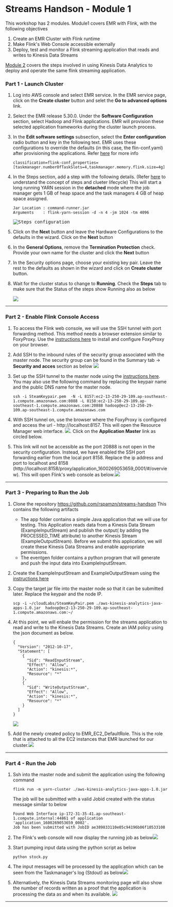 # Streams Handson - Module 1

This workshop has 2 modules. Module1 covers EMR with Flink, with the following objectives

1. Create an EMR Cluster with Flink runtime 
2. Make Flink's Web Console accessible externally
3. Deploy, test and monitor a Flink streaming application that reads and writes to Kinesis Data Streams

[Module 2](https://github.com/rspamzn/streams-handson/blob/master/Module2.md) covers the steps involved in using Kinesis Data Analytics to deploy and operate the same flink streaming application.

###  Part 1 - Launch Cluster

1. Log into AWS console and select EMR service. In the EMR service  page,  click on the **Create cluster** button and selet the **Go to advanced options** link.

2. Select the EMR release 5.30.0. Under the **Software Configuration** section, select Hadoop and Flink applications. EMR will provision these selected application frameworks during the cluster launch process.

3. In the **Edit software settings** subsection, select the **Enter configuration** radio button and key in the following text. EMR uses these configurations to override the defaults (in this case, the flin-conf.yaml) after provisioning the applications. Refer [here]( https://docs.aws.amazon.com/emr/latest/ReleaseGuide/emr-configure-apps.html) for more info

   ```
   classification=flink-conf,properties=[taskmanager.numberOfTaskSlots=4,taskmanager.memory.flink.size=4g]
   ```

4. In the Steps section, add a step with the following details. (Refer [here](https://docs.aws.amazon.com/emr/latest/ManagementGuide/emr-overview.html#emr-work-cluster) to understand the concept of steps and clueter lifecycle) This will start a long running YARN session in the **detached** mode  where the job manager gets 1 GB of heap space and the task managers 4 GB of heap space assigned. 

   ```
   Jar Location : command-runner.jar
   Arguments    : flink-yarn-session -d -n 4 -jm 1024 -tm 4096
   ```

   <kbd>![Steps configuration](https://github.com/rspamzn/streams-handson/blob/master/resources/steps.png)</kbd>

5. Click on the **Next** button and leave the Hardware Configurations to the defaults in the wizard. Click on the **Next** button

6. In the **General Options**, remove the **Termination Protection** check. Provide your own name for the cluster and click the **Next** button

7. In the Security options page, choose your existing key pair. Leave the rest to the defaults as shown in the wizard and click on **Create cluster** button.

8. Wait for the cluster status to change to **Running**. Check the **Steps** tab to make sure that the Status of the steps show Running also as below

   <kbd>![](https://github.com/rspamzn/streams-handson/blob/master/resources/running.png)</kbd>

   

------



### Part 2 - Enable Flink Console Access

1. To access the Flink web console, we will use the SSH tunnel with port forwarding method. This method needs a browser extension  similar to FoxyProxy. Use the [instructions here](https://docs.aws.amazon.com/emr/latest/ManagementGuide/emr-connect-master-node-proxy.html) to install and configure FoxyProxy on your browser.

2.  Add SSH to the inbound rules of the security group associated with the master node. The security group can be found in the Summary tab -> **Security and acces** section as below <kbd>![](https://github.com/rspamzn/streams-handson/blob/master/resources/summary.png)</kbd>

3. Set up the SSH tunnel to the master node using the [instructions here](https://docs.aws.amazon.com/emr/latest/ManagementGuide/emr-ssh-tunnel-local.html). You may also use the following command by replacing the keypair name and the public DNS name for the master node. 

   ```
   ssh -i SteamKeypair.pem  -N -L 8157:ec2-13-250-29-109.ap-southeast-1.compute.amazonaws.com:8088 -L 8158:ec2-13-250-29-109.ap-southeast-1.compute.amazonaws.com:20888 hadoop@ec2-13-250-29-109.ap-southeast-1.compute.amazonaws.com
   ```

4. With SSH tunnel on, use the browser where the FoxyProxy is configured and access the url - http://localhost:8157. This will open the Resource Manager web interface. <kbd>![](https://github.com/rspamzn/streams-handson/blob/master/resources/applications.png)</kbd>. Click on the **Application Master** link as circled below.

5. This link will not be accessible as the port 20888 is not open in the security configuration. Instead, we have enabled the SSH port forwarding earlier from the local port 8158. Replace the ip address and port to localhost and 8158 (http://localhost:8158/proxy/application_1600269053659_0001/#/overview). This will open Flink's web console as below.<kbd>![](https://github.com/rspamzn/streams-handson/blob/master/resources/flinkweb.png)</kbd>

   

------



### Part 3 - Preparing to Run the Job

1. Clone the repository https://github.com/rspamzn/streams-handson This contains the following artifacts

   - The app folder contains a simple Java application that we will use for testing. This Application reads data from a Kinesis Data Stream (ExampleInputStream) and publish the output( by adding the PROCESSED_TIME attribute) to another Kinesis Stream (ExampleOutputStream). Before we submit this application, we will create these Kinesis Data Streams and enable appropriate permissions.
   - The eventgen folder contains a python program that will generate and push the input data into ExampleInputStream.

2. Create the ExampleInputStream and ExampleOutputStream using the [instructions here](https://docs.aws.amazon.com/streams/latest/dev/amazon-kinesis-streams.html)

3. Copy the target jar file into the master node so that it can be submitted later. Replace the keypair and the node IP.

   ```
   scp -i ~/cloudLabs/SteamKeyPair.pem ./aws-kinesis-analytics-java-apps-1.0.jar  hadoop@ec2-13-250-29-109.ap-southeast-1.compute.amazonaws.com:~/
   ```

4. At this point, we will enbale the permission for the streams application to read and write to the Kinesis Data Streams. Create an IAM policy using the json document as below.

   ```
   {
     "Version": "2012-10-17",
     "Statement": [
       {
         "Sid": "ReadInputStream",
         "Effect": "Allow",
         "Action": "kinesis:*",
         "Resource": "*"
       },
       {
         "Sid": "WriteOutputStream",
         "Effect": "Allow",
         "Action": "kinesis:*",
         "Resource": "*"
       }
     ]
   }
   ```

   <kbd>![](https://github.com/rspamzn/streams-handson/blob/master/resources/policycreate.png)</kbd>

5. Add the newly created policy to EMR_EC2_DefaultRole. This is the role that is attached to all the EC2 instances that EMR launched for our cluster.<kbd>![](https://github.com/rspamzn/streams-handson/blob/master/resources/policyadd.png)</kbd>



------



### Part 4 - Run the Job

1. Ssh into the master node and submit the application using the following command 

   ```
   flink run -m yarn-cluster ./aws-kinesis-analytics-java-apps-1.0.jar
   ```

   The job will be submitted with a valid Jobid created with the status message similar to below

   ```
   Found Web Interface ip-172-31-35-41.ap-southeast-1.compute.internal:44861 of application 'application_1600269053659_0002'.
   Job has been submitted with JobID ae389833110e05c94196b06f10533108
   ```

2. The Flink's web console will now display the running job as below<kbd>![](https://github.com/rspamzn/streams-handson/blob/master/resources/submitted.png)</kbd>

3. Start pumping input data using the python script as below

   ```
   python stock.py
   ```

4. The input messages will be processed by the application which can be seen from the Taskmanager's log (Stdout) as below<kbd>![](https://github.com/rspamzn/streams-handson/blob/master/resources/flinklogs.png)</kbd>

5. Alternatively, the Kinesis Data Streams monitoring page will also show the number of records written as a proof that the application is processing the data as and when its available. <kbd>![](https://github.com/rspamzn/streams-handson/blob/master/resources/kdsmon.png)</kbd>

   

------



